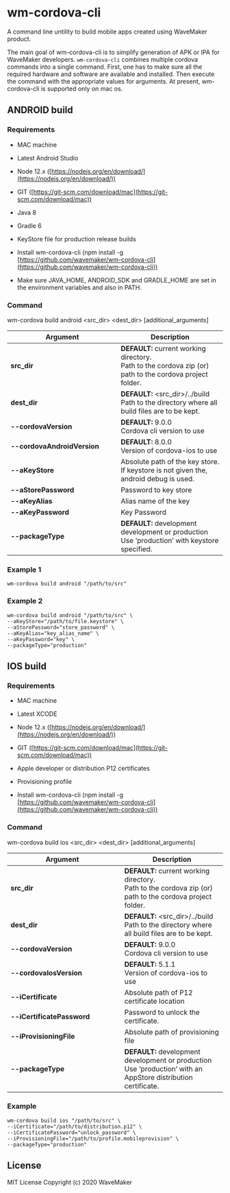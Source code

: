 # wm-cordova-cli

A command line untility to build mobile apps created using WaveMaker product.

The main goal of wm-cordova-cli is to simplify generation of APK or IPA for WaveMaker developers. ```wm-cordova-cli``` combines multiple cordova commands into a single command. First, one has to make sure all the required hardware and software are available and installed. Then execute the command with the appropriate values for arguments. At present, wm-cordova-cli is supported only on mac os.


## ANDROID build

### Requirements

-   MAC machine
    
-   Latest Android Studio
    
-   Node 12.x ([https://nodejs.org/en/download/](https://nodejs.org/en/download/))
    
-   GIT ([https://git-scm.com/download/mac](https://git-scm.com/download/mac))
    
-   Java 8
    
-   Gradle 6
    
-   KeyStore file for production release builds
    
-   Install wm-cordova-cli (npm install -g [https://github.com/wavemaker/wm-cordova-cli](https://github.com/wavemaker/wm-cordova-cli))
    
-   Make sure JAVA_HOME, ANDROID_SDK and GRADLE_HOME are set in the environment variables and also in PATH.
    

  

### Command

wm-cordova build android <src_dir> <dest_dir> [additional_arguments]

  
  


|&nbsp;&nbsp;&nbsp;&nbsp;&nbsp;&nbsp;&nbsp;&nbsp;&nbsp;&nbsp;&nbsp;&nbsp;&nbsp;&nbsp;&nbsp;&nbsp;&nbsp;&nbsp;&nbsp;**Argument**&nbsp;&nbsp;&nbsp;&nbsp;&nbsp;&nbsp;&nbsp;&nbsp;&nbsp;&nbsp;&nbsp;&nbsp;&nbsp;&nbsp;&nbsp;&nbsp;&nbsp;&nbsp;&nbsp;| **Description** |
|--|--|
| **src_dir** | **DEFAULT:** current working directory.<br> Path to the cordova zip (or) path to the cordova project folder. |
|**dest_dir**|**DEFAULT:** <src_dir>/../build<br>Path to the directory where all build files are to be kept.|
|**\-\-cordovaVersion**|**DEFAULT:** 9.0.0<br>Cordova cli version to use|
|**\-\-cordovaAndroidVersion**|**DEFAULT:** 8.0.0<br>Version of cordova-ios to use|
|**\-\-aKeyStore**|Absolute path of the key store. If keystore is not given the, android debug is used.|
|**\-\-aStorePassword**|Password to key store|
|**\-\-aKeyAlias**|Alias name of the key|
|**\-\-aKeyPassword**|Key Password|
|**\-\-packageType**|**DEFAULT:** development<br>development or production<br>Use ‘production’ with keystore specified.|

  

### Example 1

~~~
wm-cordova build android "/path/to/src"
~~~
### Example 2    
~~~
wm-cordova build android "/path/to/src" \
--aKeyStore="/path/to/file.keystore" \
--aStorePassword="store_password" \
--aKeyAlias="key_alias_name" \
--aKeyPassword="key" \
--packageType="production"
~~~

## IOS build

### Requirements

-   MAC machine
    
-   Latest XCODE
    
-   Node 12.x ([https://nodejs.org/en/download/](https://nodejs.org/en/download/))
    
-   GIT ([https://git-scm.com/download/mac](https://git-scm.com/download/mac))
    
-   Apple developer or distribution P12 certificates
    
-   Provisioning profile
    
-   Install wm-cordova-cli (npm install -g [https://github.com/wavemaker/wm-cordova-cli](https://github.com/wavemaker/wm-cordova-cli))
    

  

### Command

wm-cordova build ios <src_dir> <dest_dir> [additional_arguments]

  
  
|&nbsp;&nbsp;&nbsp;&nbsp;&nbsp;&nbsp;&nbsp;&nbsp;&nbsp;&nbsp;&nbsp;&nbsp;&nbsp;&nbsp;&nbsp;&nbsp;&nbsp;&nbsp;&nbsp;**Argument**&nbsp;&nbsp;&nbsp;&nbsp;&nbsp;&nbsp;&nbsp;&nbsp;&nbsp;&nbsp;&nbsp;&nbsp;&nbsp;&nbsp;&nbsp;&nbsp;&nbsp;&nbsp;&nbsp;&nbsp;&nbsp;| **Description** |
|--|--|
| **src_dir** | **DEFAULT:** current working directory.<br> Path to the cordova zip (or) path to the cordova project folder. |
|**dest_dir**|**DEFAULT:** <src_dir>/../build<br>Path to the directory where all build files are to be kept.|
|**\-\-cordovaVersion**|**DEFAULT:** 9.0.0<br>Cordova cli version to use|
|**\-\-cordovaIosVersion**|**DEFAULT:** 5.1.1<br>Version of cordova-ios to use|
|**\-\-iCertificate**|Absolute path of P12 certificate location|
|**\-\-iCertificatePassword**|Password to unlock the certificate.|
|**\-\-iProvisioningFile**|Absolute path of provisioning file|
|**\-\-packageType**|**DEFAULT:** development<bR>development or production <br>Use ‘production’ with an AppStore distribution certificate.|


### Example

  
~~~
wm-cordova build ios "/path/to/src" \
--iCertificate="/path/to/distribution.p12" \
--iCertificatePassword="unlock_password" \
--iProvisioningFile="/path/to/profile.mobileprovision" \
--packageType="production"
~~~

## License
MIT License
Copyright (c)  2020  WaveMaker
